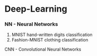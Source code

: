 # Deep-Learning

### NN - Neural Networks
1. MNIST hand-written digits classification
2. Fashion-MNIST clothing classification

CNN - Convolutional Neural Networks
